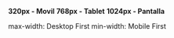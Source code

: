 **320px  - Movil**
**768px  - Tablet**
**1024px - Pantalla** 

max-width: Desktop First
min-width: Mobile First